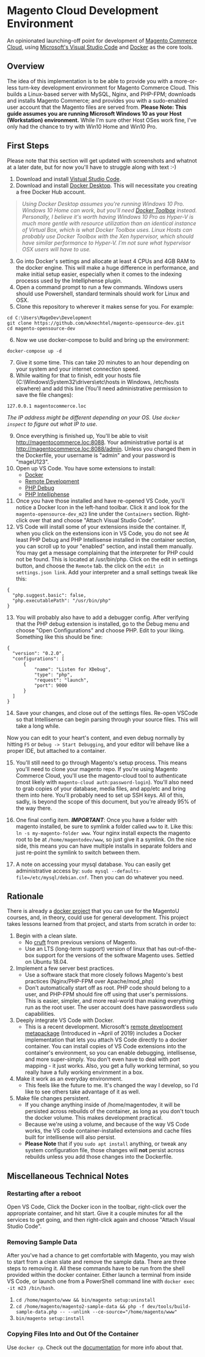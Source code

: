 # Magento Cloud Development Environment
An opinionated launching-off point for development of [Magento Commerce Cloud](https://devdocs.magento.com/cloud/bk-cloud.html), using [Microsoft's Visual Studio Code](https://code.visualstudio.com/) and [Docker](https://www.docker.com/) as the core tools.

## Overview
The idea of this implementation is to be able to provide you with a more-or-less turn-key development environment for Magento Commerce Cloud. This builds a Linux-based server with MySQL, Nginx, and PHP-FPM; downloads and installs Magento Commerce; and provides you with a sudo-enabled user account that the Magento files are served from. **Please Note: This guide assumes you are running Microsoft Windows 10 as your Host (Workstation) environment.** While I'm sure other Host OSes work fine, I've only had the chance to try with Win10 Home and Win10 Pro.

## First Steps
Please note that this section will get updated with screenshots and whatnot at a later date, but for now you'll have to struggle along with text :-)

1. Download and install [Vistual Studio Code](https://code.visualstudio.com/).
2. Download and install [Docker Desktop](https://www.docker.com/products/docker-desktop). This will necessitate you creating a free Docker Hub account. 
  >*Using Docker Desktop assumes you're running Windows 10 Pro. Windows 10 Home can work, but you'll need [Docker Toolbox](https://docs.docker.com/toolbox/toolbox_install_windows/) instead. Personally, I believe it's worth having Windows 10 Pro as Hyper-V is much more gentle with resource utilization than an identical instance of Virtual Box, which is what Docker Toolbox uses. Linux Hosts can probably use Docker Toolbox with the Xen hypervisor, which should have similar performance to Hyper-V. I'm not sure what hypervisor OSX users will have to use.*
3. Go into Docker's settings and allocate at least 4 CPUs and 4GB RAM to the docker engine. This will make a huge difference in performance, and make initial setup easier, especially when it comes to the indexing processs used by the Intelliphense plugin.
4. Open a command prompt to run a few commands. Windows users should use Powershell, standard terminals should work for Linux and OSX.
5. Clone this repository to wherever it makes sense for you. For example:
  ```
  cd C:\Users\MageDev\Development
  git clone https://github.com/wknechtel/magento-opensource-dev.git
  cd magento-opensource-dev
  ```
6. Now we use docker-compose to build and bring up the environment:
  ```
  docker-compose up -d
  ```
7. Give it some time. This can take 20 minutes to an hour depending on your system and your internet connection speed.
8. While waiting for that to finish, edit your hosts file (C:\Windows\System32\drivers\etc\hosts in Windows, /etc/hosts elswhere) and add this line (You'll need administrative permission to save the file changes):
  ```
  127.0.0.1 magentocommerce.loc
  ```
  *The IP address might be different depending on your OS.  Use `docker inspect` to figure out what IP to use.*

9. Once everything is finished up, You'll be able to visit http://magentocommerce.loc:8088.  Your administrative portal is at http://magentocommerce.loc:8088/admin.  Unless you changed them in the Dockerfile, your username is "admin" and your password is "mageU123".
10. Open up VS Code. You have some extensions to install:
    * [Docker](https://marketplace.visualstudio.com/items?itemName=ms-azuretools.vscode-docker)
    * [Remote Development](https://marketplace.visualstudio.com/items?itemName=ms-vscode-remote.vscode-remote-extensionpack)
    * [PHP Debug](https://marketplace.visualstudio.com/items?itemName=felixfbecker.php-debug)
    * [PHP Intelliphense](https://marketplace.visualstudio.com/items?itemName=bmewburn.vscode-intelephense-client)
11. Once you have those installed and have re-opened VS Code, you'll notice a Docker Icon in the left-hand toolbar. Click it and look for the `magento-opensource-dev_m23` line under the `Containers` section.  Right-click over that and choose "Attach Visual Studio Code".
12. VS Code will install some of your extensions inside the container. If, when you click on the extensions icon in VS Code, you do not see At least PHP Debug and PHP Intellisense installed in the container section, you can scroll up to your "enabled" section, and install them manually. You may get a message complaining that the interpreter for PHP could not be found.  This is located at /usr/bin/php. Click on the edit in settings button, and choose the `Remote` tab.  the click on the `edit in settings.json link`. Add your interpreter and a small settings tweak like this:
  ```
  {
    "php.suggest.basic": false,
    "php.executablePath": "/usr/bin/php"
  }
  ```

13. You will probably also have to add a debugger config.  After verifying that the PHP debug extension is installed, go to the Debug menu and choose "Open Configurations" and choose PHP. Edit to your liking.  Something like this should be fine:
  ```
  {
    "version": "0.2.0",
    "configurations": [
        {
            "name": "Listen for XDebug",
            "type": "php",
            "request": "launch",
            "port": 9000
        }
    ]
  }
  ```

14. Save your changes, and close out of the settings files. Re-open VSCode so that Intellisense can begin parsing through your source files.  This will take a long while.

Now you can edit to your heart's content, and even debug normally by hitting `F5` or `Debug -> Start Debugging`, and your editor will behave like a proper IDE, but attached to a container.

15. You'll still need to go through Magento's setup process.  This means you'll need to clone your magento repo. If you're using Magento Commerce Cloud, you'll use the magento-cloud tool to authenticate (most likely with `magento-cloud auth:password-login`).  You'll also need to grab copies of your database, media files, and app/etc and bring them into here.  You'll probably need to set up SSH keys. All of this, sadly, is beyond the scope of this document, but you're already 95% of the way there.

16. One final config item. ***IMPORTANT***: Once you have a folder with magento installed, be sure to symlink a folder called `www` to it. Like this: `ln -s my-magento-folder www`.  Your nginx install expects the magento root to be at `/home/magentodev/www`, so just give it a symlink.  On the nice side, this means you can have multiple installs in separate folders and just re-point the symlink to switch between them.

17. A note on accessing your mysql database. You can easily get administrative access by: `sudo mysql --defaults-file=/etc/mysql/debian.cnf`. Then you can do whatever you need.

## Rationale
There is already a [docker project](https://github.com/mike61988/magento2-dk) that you can use for the MagentoU courses, and, in theory, could use for general development. This project takes lessons learned from that project, and starts from scratch in order to:

1. Begin with a clean slate.
    * No [cruft](https://en.wikipedia.org/wiki/Cruft) from previous versions of Magento.
    * Use an LTS (long-term support) version of linux that has out-of-the-box support for the versions of the software Magento uses.  Settled on Ubuntu 18.04.
2. Implement a few server best practices.
    * Use a software stack that more closely follows Magento's best practices (Nginx/PHP-FPM over Apache/mod_php)
    * Don't automatically start off as root. PHP code should belong to a user, and PHP-FPM should fire off using that user's permissions.  This is easier, simpler, and more real-world than making everything run as the root user. The user account does have passwordless `sudo` capabilities.
3. Deeply integrate VS Code with Docker.
    * This is a recent development. Microsoft's [remote development metapackage](https://marketplace.visualstudio.com/items?itemName=ms-vscode-remote.vscode-remote-extensionpack) (Introduced in ~April of 2019) includes a Docker implementation that lets you attach VS Code directly to a docker container. You can install copies of VS Code extensions into the container's environment, so you can enable debugging, intellisense, and more super-simply. You don't even have to deal with port mapping - it just works. Also, you get a fully working terminal, so you really have a fully working envirnment in a box.
4. Make it work as an everyday environment.
    * This feels like the future to me.  It's changed the way I develop, so I'd like to see others take advantage of it as well.
5. Make file changes persistent.
    * If you change anything inside of /home/magentodev, it will be persisted across rebuilds of the container, as long as you don't touch the docker volume. This makes development practical.
    * Because we're using a volume, and because of the way VS Code works, the VS code container-installed extensions and cache files built for intellisense will also persist.
    * **Please Note** that if you `sudo apt install` anything, or tweak any system configuration file, those changes will **not** persist across rebuilds unless you add those changes into the Dockerfile.

## Miscellaneous Technical Notes

### Restarting after a reboot
Open VS Code, Click the Docker icon in the toolbar, right-click over the appropriate container, and hit start.  Give it a couple minutes for all the services to get going, and then right-click again and choose "Attach Visual Studio Code".

### Removing Sample Data
After you've had a chance to get comfortable with Magento, you may wish to start from a clean slate and remove the sample data. There are three steps to removing it. All these commands have to be run from the shell provided within the docker container.  Either launch a terminal from inside VS Code, or launch one from a PowerShell command line with `docker exec -it m23 /bin/bash`.

1. `cd /home/magento/www && bin/magento setup:uninstall`
2. `cd /home/magento/magento2-sample-data && php -f dev/tools/build-sample-data.php -- --unlink --ce-source="/home/magento/www"`
3. `bin/magento setup:install`

### Copying Files Into and Out Of the Container
Use `docker cp`. Check out the [documentation](https://docs.docker.com/engine/reference/commandline/cp/) for more info about that.

